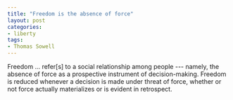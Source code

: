 ```yaml
---
title: "Freedom is the absence of force"
layout: post
categories:
- liberty
tags:
- Thomas Sowell
---
```


Freedom ... refer[s] to a social relationship among people --- namely, the absence of force as a prospective instrument of decision-making. Freedom is reduced whenever a decision is made under threat of force, whether or not force actually materializes or is evident in retrospect.